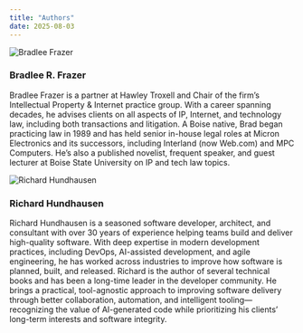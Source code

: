 ```yaml
---
title: "Authors"
date: 2025-08-03
---
```


<div class="author-block">
  <img src="/images/frazer.jpg" alt="Bradlee Frazer">
  <div>
    <h3>Bradlee R. Frazer</h3>
    <p>Bradlee Frazer is a partner at Hawley Troxell and Chair of the firm’s Intellectual Property & Internet practice group. With a career spanning decades, he advises clients on all aspects of IP, Internet, and technology law, including both transactions and litigation. A Boise native, Brad began practicing law in 1989 and has held senior in-house legal roles at Micron Electronics and its successors, including Interland (now Web.com) and MPC Computers. He’s also a published novelist, frequent speaker, and guest lecturer at Boise State University on IP and tech law topics.</p>
  </div>
</div>

<div class="author-block">
  <img src="/images/hundhausen.jpg" alt="Richard Hundhausen">
  <div>
    <h3>Richard Hundhausen</h3>
    <p>Richard Hundhausen is a seasoned software developer, architect, and consultant with over 30 years of experience helping teams build and deliver high-quality software. With deep expertise in modern development practices, including DevOps, AI-assisted development, and agile engineering, he has worked across industries to improve how software is planned, built, and released. Richard is the author of several technical books and has been a long-time leader in the developer community. He brings a practical, tool-agnostic approach to improving software delivery through better collaboration, automation, and intelligent tooling—recognizing the value of AI-generated code while prioritizing his clients’ long-term interests and software integrity.</p>
  </div>
</div>